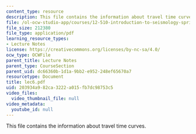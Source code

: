```yaml
---
content_type: resource
description: This file contains the information about travel time curves.
file: /ol-ocw-studio-app/courses/12-510-introduction-to-seismology-spring-2010/203934a982ca3222a015fb7dc98753c5_lec6.pdf
file_size: 212380
file_type: application/pdf
learning_resource_types:
- Lecture Notes
license: https://creativecommons.org/licenses/by-nc-sa/4.0/
ocw_type: OCWFile
parent_title: Lecture Notes
parent_type: CourseSection
parent_uid: dc66360b-1d1a-9bb2-e952-248ef65670a7
resourcetype: Document
title: lec6.pdf
uid: 203934a9-82ca-3222-a015-fb7dc98753c5
video_files:
  video_thumbnail_file: null
video_metadata:
  youtube_id: null
---
```

This file contains the information about travel time curves.